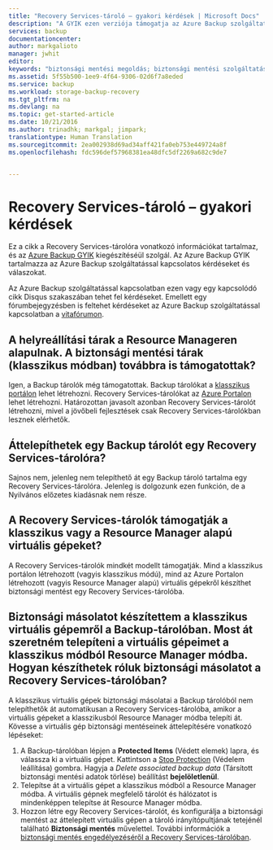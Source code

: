 ```yaml
---
title: "Recovery Services-tároló – gyakori kérdések | Microsoft Docs"
description: "A GYIK ezen verziója támogatja az Azure Backup szolgáltatás Nyilvános előzetes kiadását. Megválaszolja a biztonsági mentési ügynökre, a biztonsági mentésre és a megtartásra, helyreállításra, biztonságra és egyéb, a biztonsági mentéssel és az Azure Backup megoldással kapcsolatos általánosságokra vonatkozó gyakran ismételt kérdéseket."
services: backup
documentationcenter: 
author: markgalioto
manager: jwhit
editor: 
keywords: "biztonsági mentési megoldás; biztonsági mentési szolgáltatás"
ms.assetid: 5f55b500-1ee9-4f64-9306-02d6f7a8eded
ms.service: backup
ms.workload: storage-backup-recovery
ms.tgt_pltfrm: na
ms.devlang: na
ms.topic: get-started-article
ms.date: 10/21/2016
ms.author: trinadhk; markgal; jimpark;
translationtype: Human Translation
ms.sourcegitcommit: 2ea002938d69ad34aff421fa0eb753e449724a8f
ms.openlocfilehash: fdc596def57968381ea48dfc5df2269a682c9de7


---
```

# <a name="recovery-services-vault-faq"></a>Recovery Services-tároló – gyakori kérdések
Ez a cikk a Recovery Services-tárolóra vonatkozó információkat tartalmaz, és az [Azure Backup GYIK](backup-azure-backup-faq.md) kiegészítéséül szolgál. Az Azure Backup GYIK tartalmazza az Azure Backup szolgáltatással kapcsolatos kérdéseket és válaszokat.  

Az Azure Backup szolgáltatással kapcsolatban ezen vagy egy kapcsolódó cikk Disqus szakaszában tehet fel kérdéseket. Emellett egy fórumbejegyzésben is feltehet kérdéseket az Azure Backup szolgáltatással kapcsolatban a [vitafórumon](https://social.msdn.microsoft.com/forums/azure/home?forum=windowsazureonlinebackup).

## <a name="recovery-services-vaults-are-resource-manager-based-are-backup-vaults-classic-mode-still-supported-br"></a>A helyreállítási tárak a Resource Manageren alapulnak. A biztonsági mentési tárak (klasszikus módban) továbbra is támogatottak? <br/>
Igen, a Backup tárolók még támogatottak. Backup tárolókat a [klasszikus portálon](https://manage.windowsazure.com) lehet létrehozni. Recovery Services-tárolókat az [Azure Portalon](https://portal.azure.com) lehet létrehozni. Határozottan javasolt azonban Recovery Services-tárolót létrehozni, mivel a jövőbeli fejlesztések csak Recovery Services-tárolókban lesznek elérhetők.

## <a name="can-i-migrate-a-backup-vault-to-a-recovery-services-vault-br"></a>Áttelepíthetek egy Backup tárolót egy Recovery Services-tárolóra? <br/>
Sajnos nem, jelenleg nem telepíthető át egy Backup tároló tartalma egy Recovery Services-tárolóra. Jelenleg is dolgozunk ezen funkción, de a Nyilvános előzetes kiadásnak nem része.

## <a name="do-recovery-services-vaults-support-classic-vms-or-resource-manager-based-vms-br"></a>A Recovery Services-tárolók támogatják a klasszikus vagy a Resource Manager alapú virtuális gépeket? <br/>
A Recovery Services-tárolók mindkét modellt támogatják.  Mind a klasszikus portálon létrehozott (vagyis klasszikus módú), mind az Azure Portalon létrehozott (vagyis Resource Manager alapú) virtuális gépekről készíthet biztonsági mentést egy Recovery Services-tárolóba.

## <a name="i-have-backed-up-my-classic-vms-in-backup-vault-now-i-want-to-migrate-my-vms-from-classic-mode-to-resource-manager-mode-how-can-i-backup-them-in-recovery-services-vault"></a>Biztonsági másolatot készítettem a klasszikus virtuális gépemről a Backup-tárolóban. Most át szeretném telepíteni a virtuális gépeimet a klasszikus módból Resource Manager módba.  Hogyan készíthetek róluk biztonsági másolatot a Recovery Services-tárolóban?
A klasszikus virtuális gépek biztonsági másolatai a Backup tárolóból nem telepíthetők át automatikusan a Recovery Services-tárolóba, amikor a virtuális gépeket a klasszikusból Resource Manager módba telepíti át. Kövesse a virtuális gép biztonsági mentéseinek áttelepítésére vonatkozó lépéseket:

1. A Backup-tárolóban lépjen a **Protected Items** (Védett elemek) lapra, és válassza ki a virtuális gépet. Kattintson a [Stop Protection](backup-azure-manage-vms-classic.md#stop-protecting-virtual-machines) (Védelem leállítása) gombra. Hagyja a *Delete associated backup data* (Társított biztonsági mentési adatok törlése) beállítást **bejelöletlenül**.
2. Telepítse át a virtuális gépet a klasszikus módból a Resource Manager módba. A virtuális gépnek megfelelő tárolót és hálózatot is mindenképpen telepítse át Resource Manager módba.
3. Hozzon létre egy Recovery Services-tárolót, és konfigurálja a biztonsági mentést az áttelepített virtuális gépen a tároló irányítópultjának tetejénél található **Biztonsági mentés** művelettel. További információk a [biztonsági mentés engedélyezéséről a Recovery Services-tárolóban](backup-azure-vms-first-look-arm.md).




<!--HONumber=Nov16_HO2-->


